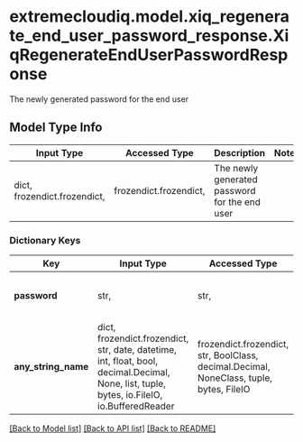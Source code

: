 # extremecloudiq.model.xiq_regenerate_end_user_password_response.XiqRegenerateEndUserPasswordResponse

The newly generated password for the end user

## Model Type Info
Input Type | Accessed Type | Description | Notes
------------ | ------------- | ------------- | -------------
dict, frozendict.frozendict,  | frozendict.frozendict,  | The newly generated password for the end user | 

### Dictionary Keys
Key | Input Type | Accessed Type | Description | Notes
------------ | ------------- | ------------- | ------------- | -------------
**password** | str,  | str,  | The new password of the end user | 
**any_string_name** | dict, frozendict.frozendict, str, date, datetime, int, float, bool, decimal.Decimal, None, list, tuple, bytes, io.FileIO, io.BufferedReader | frozendict.frozendict, str, BoolClass, decimal.Decimal, NoneClass, tuple, bytes, FileIO | any string name can be used but the value must be the correct type | [optional]

[[Back to Model list]](../../README.md#documentation-for-models) [[Back to API list]](../../README.md#documentation-for-api-endpoints) [[Back to README]](../../README.md)

